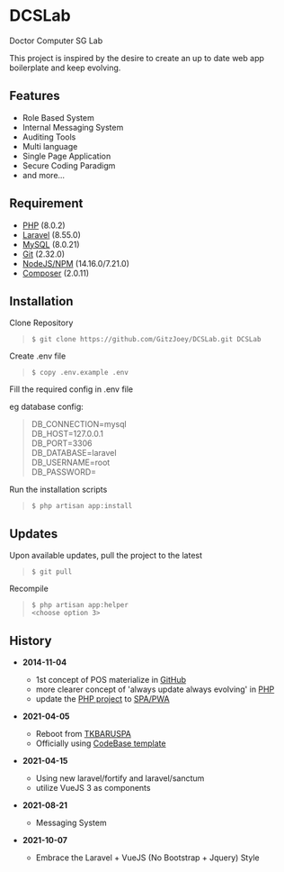 # DCSLab

Doctor Computer SG Lab

This project is inspired by the desire to create an up to date web app boilerplate and keep evolving.

## Features
* Role Based System
* Internal Messaging System
* Auditing Tools
* Multi language
* Single Page Application  
* Secure Coding Paradigm
* and more...

## Requirement
* [PHP](https://www.php.net/downloads.php) (8.0.2)
* [Laravel](https://laravel.com/) (8.55.0)
* [MySQL](https://www.mysql.com/downloads/) (8.0.21)
* [Git](https://git-scm.com/downloads) (2.32.0)
* [NodeJS/NPM](https://nodejs.org/en/download/) (14.16.0/7.21.0)
* [Composer](https://getcomposer.org/download/) (2.0.11)

## Installation

Clone Repository

>`$ git clone https://github.com/GitzJoey/DCSLab.git DCSLab`

Create .env file

>`$ copy .env.example .env`

Fill the required config in .env file

eg database config:
> DB_CONNECTION=mysql  
> DB_HOST=127.0.0.1  
> DB_PORT=3306  
> DB_DATABASE=laravel  
> DB_USERNAME=root  
> DB_PASSWORD=

Run the installation scripts

>`$ php artisan app:install`

## Updates

Upon available updates, pull the project to the latest

>`$ git pull`

Recompile

>`$ php artisan app:helper`  
>`<choose option 3>`

## History
* **2014-11-04**
    * 1st concept of POS materialize in [GitHub](https://github.com/GitzJoey/TKBARUJAVA)
    * more clearer concept of 'always update always evolving' in [PHP](https://github.com/GitzJoey/TKBARUPHP)
    * update the [PHP project](https://github.com/GitzJoey/TKBARUPHP) to [SPA/PWA](https://github.com/GitzJoey/TKBARUSPA)

* **2021-04-05**
    * Reboot from [TKBARUSPA](https://www.github.com/gitzjoey/TKBARUSPA)
    * Officially using [CodeBase template](https://themeforest.net/item/codebase-bootstrap-4-admin-dashboard-template-ui-framework/20289243)

* **2021-04-15**
    * Using new laravel/fortify and laravel/sanctum
    * utilize VueJS 3 as components

* **2021-08-21**
    * Messaging System

* **2021-10-07**
    * Embrace the Laravel + VueJS (No Bootstrap + Jquery) Style
